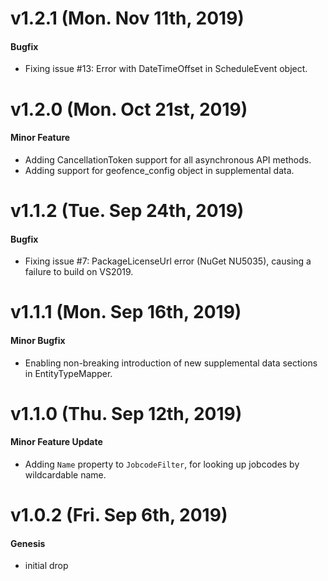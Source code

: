 # v1.2.1 (Mon. Nov 11th, 2019)

#### Bugfix

 - Fixing issue #13: Error with DateTimeOffset in ScheduleEvent object.

# v1.2.0 (Mon. Oct 21st, 2019)

#### Minor Feature

- Adding CancellationToken support for all asynchronous API methods.
- Adding support for geofence_config object in supplemental data.

# v1.1.2 (Tue. Sep 24th, 2019)

#### Bugfix

- Fixing issue #7: PackageLicenseUrl error (NuGet NU5035), causing a failure to build on VS2019.

# v1.1.1 (Mon. Sep 16th, 2019)

#### Minor Bugfix

- Enabling non-breaking introduction of new supplemental data sections in EntityTypeMapper.

# v1.1.0 (Thu. Sep 12th, 2019)

#### Minor Feature Update

- Adding `Name` property to `JobcodeFilter`, for looking up jobcodes by wildcardable name.

# v1.0.2 (Fri. Sep 6th, 2019)

#### Genesis

- initial drop